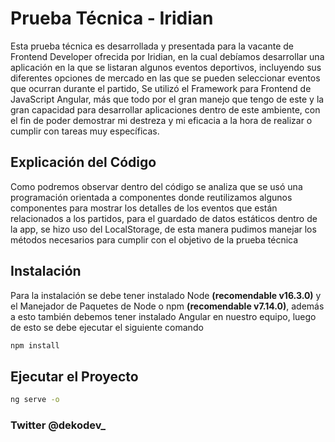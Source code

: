 # Prueba Técnica - Iridian
Esta prueba técnica es desarrollada y presentada para la vacante de Frontend Developer ofrecida por Iridian, en la cual debíamos desarrollar una aplicación en la que se listaran algunos eventos deportivos, incluyendo sus diferentes opciones de mercado en las que se pueden seleccionar eventos que ocurran durante el partido, Se utilizó el Framework para Frontend de JavaScript Angular, más que todo por el gran manejo que tengo de este y la gran capacidad para desarrollar aplicaciones dentro de este ambiente, con el fin de poder demostrar mi destreza y mi eficacia a la hora de realizar o cumplir con tareas muy específicas. 

## Explicación del Código
Como podremos observar dentro del código se analiza que se usó una programación orientada a componentes donde reutilizamos algunos componentes para mostrar los detalles de los eventos que están relacionados a los partidos, para el guardado de datos estáticos dentro de la app, se hizo uso del LocalStorage, de esta manera pudimos manejar los métodos necesarios para cumplir con el objetivo de la prueba técnica


## Instalación

Para la instalación se debe tener instalado Node **(recomendable v16.3.0)** y el Manejador de Paquetes de Node o npm **(recomendable v7.14.0)**, además a esto también debemos tener instalado Angular en nuestro equipo, luego de esto se debe ejecutar el siguiente comando

```bash
npm install
```

## Ejecutar el Proyecto

```bash
ng serve -o
```

### Twitter @dekodev_